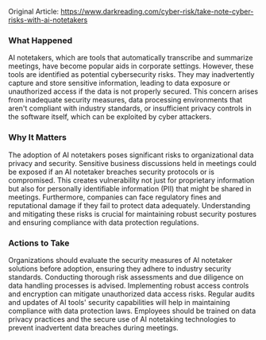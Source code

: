 Original Article: https://www.darkreading.com/cyber-risk/take-note-cyber-risks-with-ai-notetakers

### What Happened
AI notetakers, which are tools that automatically transcribe and summarize meetings, have become popular aids in corporate settings. However, these tools are identified as potential cybersecurity risks. They may inadvertently capture and store sensitive information, leading to data exposure or unauthorized access if the data is not properly secured. This concern arises from inadequate security measures, data processing environments that aren't compliant with industry standards, or insufficient privacy controls in the software itself, which can be exploited by cyber attackers.

### Why It Matters
The adoption of AI notetakers poses significant risks to organizational data privacy and security. Sensitive business discussions held in meetings could be exposed if an AI notetaker breaches security protocols or is compromised. This creates vulnerability not just for proprietary information but also for personally identifiable information (PII) that might be shared in meetings. Furthermore, companies can face regulatory fines and reputational damage if they fail to protect data adequately. Understanding and mitigating these risks is crucial for maintaining robust security postures and ensuring compliance with data protection regulations.

### Actions to Take
Organizations should evaluate the security measures of AI notetaker solutions before adoption, ensuring they adhere to industry security standards. Conducting thorough risk assessments and due diligence on data handling processes is advised. Implementing robust access controls and encryption can mitigate unauthorized data access risks. Regular audits and updates of AI tools' security capabilities will help in maintaining compliance with data protection laws. Employees should be trained on data privacy practices and the secure use of AI notetaking technologies to prevent inadvertent data breaches during meetings.